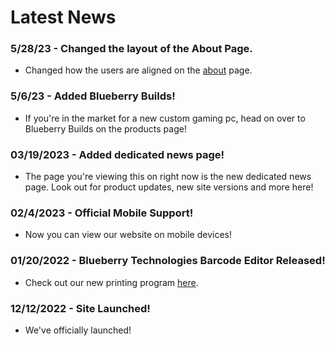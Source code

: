 # Latest News

### 5/28/23 - Changed the layout of the About Page.

- Changed how the users are aligned on the [about](https://blueberry.dev/aboutus/) page.

### 5/6/23 - Added Blueberry Builds!

- If you're in the market for a new custom gaming pc, head on over to Blueberry Builds on the products page!

### 03/19/2023 - Added dedicated news page!

- The page you're viewing this on right now is the new dedicated news page. Look out for product updates, new site versions and more here!

### 02/4/2023 - Official Mobile Support!

- Now you can view our website on mobile devices!

### 01/20/2022 - Blueberry Technologies Barcode Editor Released!

- Check out our new printing program [here](https://blueberry.dev/products/barcode-editor).

### 12/12/2022 - Site Launched!

- We've officially launched!
